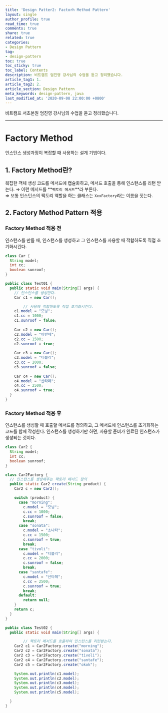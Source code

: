 ```yaml
---
title: 'Design Patter2: Factorh Method Pattern'
layout: single
author_profile: true
read_time: true
comments: true
share: true
related: true
categories:
- Design Pattern
tag:
- design-pattern
toc: true
toc_sticky: true
toc_label: Contents
description: 비트캠프 엄진영 강사님의 수업을 듣고 정리했습니다.
article_tag1: 1. 
article_tag2: 2. 
article_section: Design Pattern
meta_keywords: design-pattern, java
last_modified_at: '2020-09-08 22:00:00 +0800'
---
```


비트캠프 서초본원 엄진영 강사님의 수업을 듣고 정리했습니다.

---
# Factory Method

인스턴스 생성과정이 복잡할 때 사용하는 설계 기법이다.

## 1. Factory Method란?

복잡한 객체 생성 코드를 메서드에 캡슐화하고, 메서드 호출을 통해 인스턴스를 리턴 받는다.
⇒ 이런 메서드를 **`팩토리 메서드`**라 부른다.  
⇒ 보통 인스턴스의 팩토리 역할을 하는 클래스는 `XxxFactory`라는 이름을 짓는다.

## 2. Factory Method Pattern 적용

### Factory Method 적용 전

인스턴스를 만들 때, 인스턴스를 생성하고 그 인스턴스를 사용할 때 적합하도록 직접 초기화시킨다.
```java
class Car {
  String model;
  int cc;
  boolean sunroof;
}

public class Test01 {
  public static void main(String[] args) {
    // 인스턴스를 생성한다.
    Car c1 = new Car();

		// 사용에 적합하도록 직접 초기화시킨다.
    c1.model = "모닝";
    c1.cc = 1000;
    c1.sunroof = false;
    
    Car c2 = new Car();
    c2.model = "아반떼";
    c2.cc = 1500;
    c2.sunroof = true;
    
    Car c3 = new Car();
    c3.model = "티볼리";
    c3.cc = 2000;
    c3.sunroof = false;
    
    Car c4 = new Car();
    c4.model = "산타페";
    c4.cc = 2500;
    c4.sunroof = true;
  }
}
```

### Factory Method 적용 후

인스턴스를 생성할 때 호출할 메서드를 정의하고, 그 메서드에 인스턴스를 초기화하는 코드를 함께 작성한다. 
인스턴스를 생성하기만 하면, 사용할 준비가 완료된 인스턴스가 생성되는 것이다.
```java
class Car2 {
  String model;
  int cc;
  boolean sunroof;
}

class Car2Factory {
  // 인스턴스를 생성해주는 팩토리 메서드 정의
  public static Car2 create(String product) {
    Car2 c = new Car2();

    switch (product) {
      case "morning":
        c.model = "모닝";
        c.cc = 1000;
        c.sunroof = false;
        break;
      case "sonata":
        c.model = "소나타";
        c.cc = 1500;
        c.sunroof = true;
        break;
      case "tivoli":
        c.model = "티볼리";
        c.cc = 2000;
        c.sunroof = false;
        break;
      case "santafe":
        c.model = "산타페";
        c.cc = 2500;
        c.sunroof = true;
        break;
      default:
        return null;
    }
    return c;
  }
}

public class Test02 {
  public static void main(String[] args) {

		// 팩토리 메서드를 호출하여 인스턴스를 리턴받는다.
    Car2 c1 = Car2Factory.create("morning");
    Car2 c2 = Car2Factory.create("sonata");
    Car2 c3 = Car2Factory.create("tivoli");
    Car2 c4 = Car2Factory.create("santafe");
    Car2 c5 = Car2Factory.create("okok");

    System.out.println(c1.model);
    System.out.println(c2.model);
    System.out.println(c3.model);
    System.out.println(c4.model);
    System.out.println(c5.model);

  }
}
```
